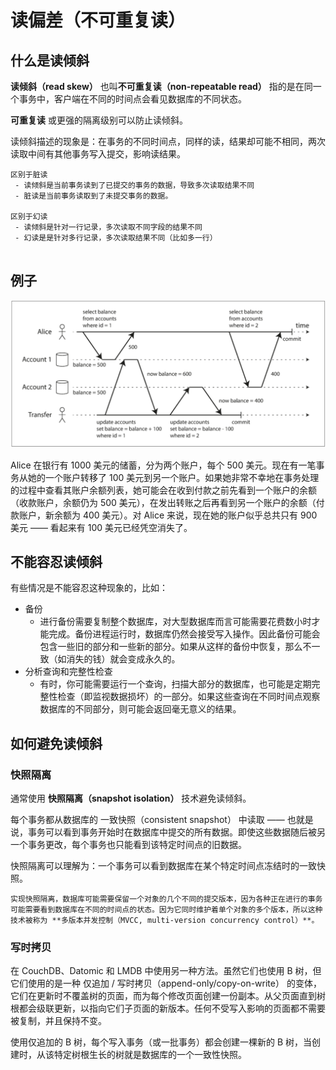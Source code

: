 # 读偏差（不可重复读）

## 什么是读倾斜

**读倾斜（read skew）** 也叫**不可重复读（non-repeatable read）** 指的是在同一个事务中，客户端在不同的时间点会看见数据库的不同状态。

**可重复读** 或更强的隔离级别可以防止读倾斜。

读倾斜描述的现象是：在事务的不同时间点，同样的读，结果却可能不相同，两次读取中间有其他事务写入提交，影响读结果。

```{note}
区别于脏读
 - 读倾斜是当前事务读到了已提交的事务的数据，导致多次读取结果不同
 - 脏读是当前事务读取到了未提交事务的数据。

区别于幻读
 - 读倾斜是针对一行记录，多次读取不同字段的结果不同
 - 幻读是是针对多行记录，多次读取结果不同（比如多一行）


```

## 例子

![alt text](img/image-3.png)

Alice 在银行有 1000 美元的储蓄，分为两个账户，每个 500 美元。现在有一笔事务从她的一个账户转移了 100 美元到另一个账户。如果她非常不幸地在事务处理的过程中查看其账户余额列表，她可能会在收到付款之前先看到一个账户的余额（收款账户，余额仍为 500 美元），在发出转账之后再看到另一个账户的余额（付款账户，新余额为 400 美元）。对 Alice 来说，现在她的账户似乎总共只有 900 美元 —— 看起来有 100 美元已经凭空消失了。

## 不能容忍读倾斜

有些情况是不能容忍这种现象的，比如：

- 备份
  - 进行备份需要复制整个数据库，对大型数据库而言可能需要花费数小时才能完成。备份进程运行时，数据库仍然会接受写入操作。因此备份可能会包含一些旧的部分和一些新的部分。如果从这样的备份中恢复，那么不一致（如消失的钱）就会变成永久的。
- 分析查询和完整性检查
  - 有时，你可能需要运行一个查询，扫描大部分的数据库，也可能是定期完整性检查（即监视数据损坏）的一部分。如果这些查询在不同时间点观察数据库的不同部分，则可能会返回毫无意义的结果。

## 如何避免读倾斜

### 快照隔离

通常使用 **快照隔离（snapshot isolation）** 技术避免读倾斜。

每个事务都从数据库的 一致快照（consistent snapshot） 中读取 —— 也就是说，事务可以看到事务开始时在数据库中提交的所有数据。即使这些数据随后被另一个事务更改，每个事务也只能看到该特定时间点的旧数据。

快照隔离可以理解为：一个事务可以看到数据库在某个特定时间点冻结时的一致快照。

```{note}
实现快照隔离，数据库可能需要保留一个对象的几个不同的提交版本，因为各种正在进行的事务可能需要看到数据库在不同的时间点的状态。因为它同时维护着单个对象的多个版本，所以这种技术被称为 **多版本并发控制（MVCC, multi-version concurrency control）**。
```

### 写时拷贝

在 CouchDB、Datomic 和 LMDB 中使用另一种方法。虽然它们也使用 B 树，但它们使用的是一种 仅追加 / 写时拷贝（append-only/copy-on-write） 的变体，它们在更新时不覆盖树的页面，而为每个修改页面创建一份副本。从父页面直到树根都会级联更新，以指向它们子页面的新版本。任何不受写入影响的页面都不需要被复制，并且保持不变。

使用仅追加的 B 树，每个写入事务（或一批事务）都会创建一棵新的 B 树，当创建时，从该特定树根生长的树就是数据库的一个一致性快照。